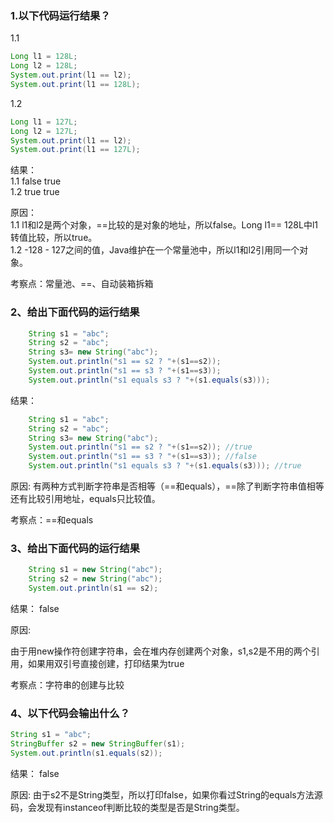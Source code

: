 ### 1.以下代码运行结果？
1.1

```java
Long l1 = 128L;
Long l2 = 128L;
System.out.print(l1 == l2);
System.out.print(l1 == 128L);
```

1.2

```java
Long l1 = 127L;
Long l2 = 127L;
System.out.print(l1 == l2);
System.out.print(l1 == 127L);
```

结果：   
1.1 false  true   
1.2 true  true

原因：   
1.1 l1和l2是两个对象，==比较的是对象的地址，所以false。Long l1== 128L中l1转值比较，所以true。   
1.2 -128 - 127之间的值，Java维护在一个常量池中，所以l1和l2引用同一个对象。

考察点：常量池、==、自动装箱拆箱


### 2、给出下面代码的运行结果
```java 
    String s1 = "abc";
    String s2 = "abc";
    String s3= new String("abc");
    System.out.println("s1 == s2 ? "+(s1==s2));
    System.out.println("s1 == s3 ? "+(s1==s3)); 
    System.out.println("s1 equals s3 ? "+(s1.equals(s3))); 
```
结果： 

```java 
    String s1 = "abc";
    String s2 = "abc";
    String s3= new String("abc");
    System.out.println("s1 == s2 ? "+(s1==s2)); //true
    System.out.println("s1 == s3 ? "+(s1==s3)); //false
    System.out.println("s1 equals s3 ? "+(s1.equals(s3))); //true
```

原因:
有两种方式判断字符串是否相等（==和equals），==除了判断字符串值相等还有比较引用地址，equals只比较值。

考察点：==和equals

### 3、给出下面代码的运行结果
```java 
    String s1 = new String("abc");
    String s2 = new String("abc");
    System.out.println(s1 == s2);
```
结果：
false


原因:

由于用new操作符创建字符串，会在堆内存创建两个对象，s1,s2是不用的两个引用，如果用双引号直接创建，打印结果为true

考察点：字符串的创建与比较

### 4、以下代码会输出什么？

```java 
String s1 = "abc";
StringBuffer s2 = new StringBuffer(s1);
System.out.println(s1.equals(s2));
```
结果：
false

原因:
由于s2不是String类型，所以打印false，如果你看过String的equals方法源码，会发现有instanceof判断比较的类型是否是String类型。




